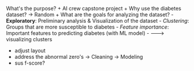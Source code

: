 What's the purpose?
    + AI crew capstone project
    + Why use the diabetes dataset? -> Random
    + What are the goals for analyzing the dataset?
        - **Exploratory**: Preliminary analysis & Visualization of the dataset 
        - *Clustering*: Groups that are more susceptible to diabetes
        - *Feature importance*: Important features to predicting diabetes (with ML model) 
        -    ---> visualizing clusters

- adjust layout
- address the abnormal zero's -> Cleaning -> Modeling
- sus f-score?